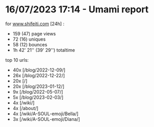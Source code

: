 # 16/07/2023 17:14 - Umami report
for www.shifeiti.com [24h] :

 - 159 (47) page views
 - 72 (16) uniques
 - 58 (12) bounces
 - 1h 42' 21'' (39' 29'') totaltime


top 10 urls:
 - 40x [/blog/2022-12-09/]
 - 26x [/blog/2022-12-22/]
 - 20x [/]
 - 20x [/blog/2023-01-12/]
 - 9x [/blog/2022-05-07/]
 - 5x [/blog/2023-02-03/]
 - 4x [/wiki/]
 - 4x [/about/]
 - 4x [/wiki/A-SOUL-emoji/Bella/]
 - 3x [/wiki/A-SOUL-emoji/Diana/]


